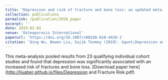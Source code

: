 ```yaml
---
title: "Depression and risk of fracture and bone loss: an updated meta-analysisof prospective studies"
collection: publications
permalink: /publication/2018_paper
excerpt: ''
date: 2019-02-01
venue: 'Osteoporosis International'
paperurl: 'https://doi.org/10.1007/s00198-018-4420-1'
citation: 'Qing Wu, Bowen Liu, Sajib Tonmoy (2019). &quot;Depression and risk of fracture and bone loss: an updated meta-analysis of prospective studies&quot <i>Osteoporosis International </i>. 29, 1303–1312.'
---
```

This meta-analysis pooled results from 23 qualifying individual cohort studies and found that depression was significantly associated with an increased risk of fractures and bone loss.
[Download paper here](http://liuaber.github.io/files/Depression and Fracture Risk.pdf)
